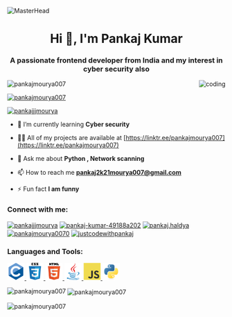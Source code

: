 ![MasterHead](https://mir-s3-cdn-cf.behance.net/project_modules/fs/54b6c068097599.5b50bca476b9b.gif)

<h1 align="center">Hi 👋, I'm Pankaj Kumar</h1>
<h3 align="center">A passionate frontend developer from India and my interest in cyber security also</h3>
<img align="right" alt="coding" witdth="400" src="https://c.tenor.com/Rft05nnPfpgAAAAC/sewa-rumah-nak-baya-bile.gif">

<p align="left"> <img src="https://komarev.com/ghpvc/?username=pankajmourya007&label=Profile%20views&color=0e75b6&style=flat" alt="pankajmourya007" /><br>
</p>


<p align="left"> <a href="https://github.com/ryo-ma/github-profile-trophy"><img src="https://github-profile-trophy.vercel.app/?username=pankajmourya007" alt="pankajmourya007" /></a> <br> </p>


<p align="left"> <a href="https://twitter.com/pankajjjmourya" target="blank"><img src="https://img.shields.io/twitter/follow/pankajjjmourya?logo=twitter&style=for-the-badge" alt="pankajjjmourya" /></a> </p>

- 🌱 I’m currently learning **Cyber security**

- 👨‍💻 All of my projects are available at [https://linktr.ee/pankajmourya007](https://linktr.ee/pankajmourya007)

- 💬 Ask me about **Python , Network scanning**

- 📫 How to reach me **pankaj2k21mourya007@gmail.com**

- ⚡ Fun fact **I am funny**

<h3 align="left">Connect with me:</h3>
<p align="left">
<a href="https://twitter.com/pankajjjmourya" target="blank"><img align="center" src="https://raw.githubusercontent.com/rahuldkjain/github-profile-readme-generator/master/src/images/icons/Social/twitter.svg" alt="pankajjjmourya" height="30" width="40" /></a>
<a href="https://linkedin.com/in/pankaj-kumar-49188a202" target="blank"><img align="center" src="https://raw.githubusercontent.com/rahuldkjain/github-profile-readme-generator/master/src/images/icons/Social/linked-in-alt.svg" alt="pankaj-kumar-49188a202" height="30" width="40" /></a>
<a href="https://fb.com/pankaj.haldya" target="blank"><img align="center" src="https://raw.githubusercontent.com/rahuldkjain/github-profile-readme-generator/master/src/images/icons/Social/facebook.svg" alt="pankaj.haldya" height="30" width="40" /></a>
<a href="https://instagram.com/pankajmourya0070" target="blank"><img align="center" src="https://raw.githubusercontent.com/rahuldkjain/github-profile-readme-generator/master/src/images/icons/Social/instagram.svg" alt="pankajmourya0070" height="30" width="40" /></a>
<a href="https://www.youtube.com/channel/UCNmVTiikjLSgPHjYfF9s-zA" target="blank"><img align="center" src="https://raw.githubusercontent.com/rahuldkjain/github-profile-readme-generator/master/src/images/icons/Social/youtube.svg" alt="justcodewithpankaj" height="30" width="40" /></a>
</p>

<h3 align="left">Languages and Tools:</h3>
<p align="left"> <a href="https://www.cprogramming.com/" target="_blank" rel="noreferrer"> <img src="https://raw.githubusercontent.com/devicons/devicon/master/icons/c/c-original.svg" alt="c" width="40" height="40"/> </a> <a href="https://www.w3schools.com/css/" target="_blank" rel="noreferrer"> <img src="https://raw.githubusercontent.com/devicons/devicon/master/icons/css3/css3-original-wordmark.svg" alt="css3" width="40" height="40"/> </a> <a href="https://www.w3.org/html/" target="_blank" rel="noreferrer"> <img src="https://raw.githubusercontent.com/devicons/devicon/master/icons/html5/html5-original-wordmark.svg" alt="html5" width="40" height="40"/> </a> <a href="https://www.java.com" target="_blank" rel="noreferrer"> <img src="https://raw.githubusercontent.com/devicons/devicon/master/icons/java/java-original.svg" alt="java" width="40" height="40"/> </a> <a href="https://developer.mozilla.org/en-US/docs/Web/JavaScript" target="_blank" rel="noreferrer"> <img src="https://raw.githubusercontent.com/devicons/devicon/master/icons/javascript/javascript-original.svg" alt="javascript" width="40" height="40"/> </a> <a href="https://www.python.org" target="_blank" rel="noreferrer"> <img src="https://raw.githubusercontent.com/devicons/devicon/master/icons/python/python-original.svg" alt="python" width="40" height="40"/> </a> </p>

<p><img align="left" src="https://github-readme-stats.vercel.app/api/top-langs?username=pankajmourya007&show_icons=true&locale=en&layout=compact" alt="pankajmourya007" /></p>

<p>&nbsp;<img align="center" src="https://github-readme-stats.vercel.app/api?username=pankajmourya007&show_icons=true&locale=en" alt="pankajmourya007" /></p>

<p><img align="center" src="https://github-readme-streak-stats.herokuapp.com/?user=pankajmourya007&" alt="pankajmourya007" /></p>
